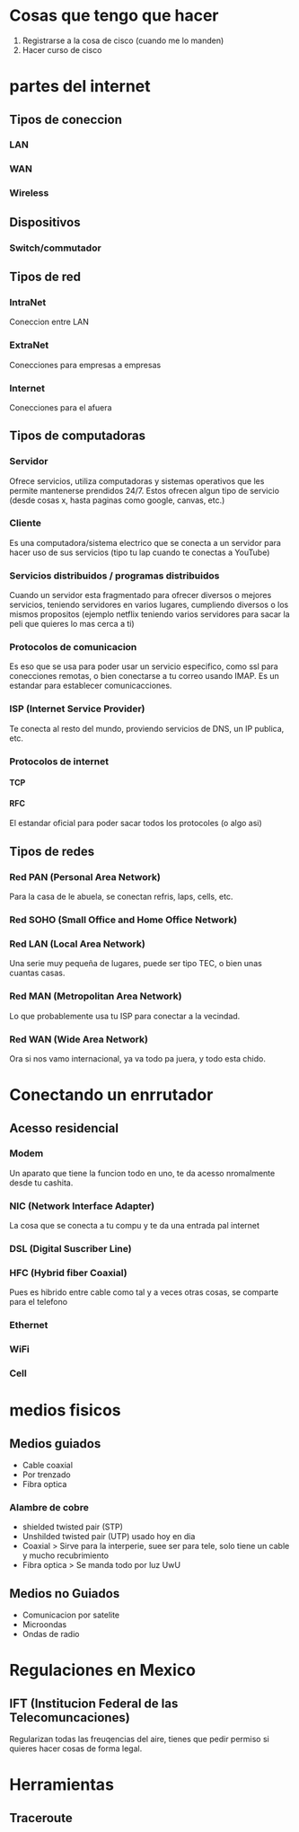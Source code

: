 # Cosas que tengo que hacer

1. Registrarse a la cosa de cisco (cuando me lo manden)
1. Hacer curso de cisco


# partes del internet

## Tipos de coneccion

### LAN

### WAN

### Wireless

## Dispositivos

### Switch/commutador

## Tipos de red

### IntraNet

Coneccion entre LAN

### ExtraNet

Conecciones para empresas a empresas

### Internet

Conecciones para el afuera


## Tipos de computadoras

### Servidor

Ofrece servicios, utiliza computadoras y sistemas operativos que les permite mantenerse prendidos 24/7. Estos ofrecen algun tipo de servicio (desde cosas x, hasta paginas como google, canvas, etc.)

### Cliente

Es una computadora/sistema electrico que se conecta a un servidor para hacer uso de sus servicios (tipo tu lap cuando te conectas a YouTube)

### Servicios distribuidos / programas distribuidos

Cuando un servidor esta fragmentado para ofrecer diversos o mejores servicios, teniendo servidores en varios lugares, cumpliendo diversos o los mismos propositos (ejemplo netflix teniendo varios servidores para sacar la peli que quieres lo mas cerca a ti)

### Protocolos de comunicacion

Es eso que se usa para poder usar un servicio especifico, como ssl para conecciones remotas, o bien conectarse a tu correo usando IMAP. Es un estandar para establecer comunicacciones.

### ISP (Internet Service Provider)

Te conecta al resto del mundo, proviendo servicios de DNS, un IP publica, etc.

### Protocolos de internet

#### TCP

#### RFC

El estandar oficial para poder sacar todos los protocoles (o algo asi)

## Tipos de redes

### Red PAN (Personal Area Network)

Para la casa de le abuela, se conectan refris, laps, cells, etc.

### Red SOHO (Small Office and Home Office Network)



### Red LAN (Local Area Network)

Una serie muy pequeña de lugares, puede ser tipo TEC, o bien unas cuantas casas.

### Red MAN (Metropolitan Area Network)

Lo que probablemente usa tu ISP para conectar a la vecindad.

### Red WAN (Wide Area Network)

Ora si nos vamo internacional, ya va todo pa juera, y todo esta chido.

# Conectando un enrrutador 

## Acesso residencial

### Modem

Un aparato que tiene la funcion todo en uno, te da acesso nromalmente desde tu cashita.

### NIC (Network Interface Adapter)

La cosa que se conecta a tu compu y te da una entrada pal internet

### DSL (Digital Suscriber Line)

### HFC (Hybrid fiber Coaxial)

Pues es hibrido entre cable como tal y a veces otras cosas, se comparte para el telefono

### Ethernet

### WiFi

### Cell

# medios fisicos

## Medios guiados

- Cable coaxial
- Por trenzado
- Fibra optica

### Alambre de cobre

- shielded twisted pair (STP)
- Unshilded twisted pair (UTP) usado hoy en dia
- Coaxial > Sirve para la interperie, suee ser para tele, solo tiene un cable y mucho recubrimiento
- Fibra optica > Se manda todo por luz UwU

## Medios no Guiados

- Comunicacion por satelite
- Microondas
- Ondas de radio

# Regulaciones en Mexico

## IFT (Institucion Federal de las Telecomuncaciones)

Regularizan todas las freuqencias del aire, tienes que pedir permiso si quieres hacer cosas de forma legal.

# Herramientas

## Traceroute